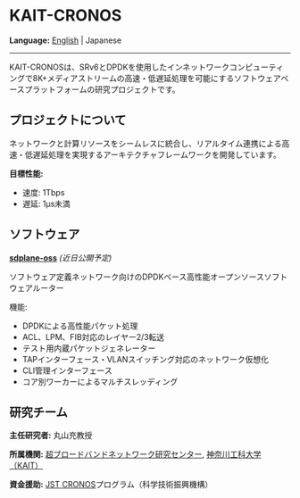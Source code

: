 # KAIT-CRONOS

**Language:** [English](README.md) | Japanese

---

KAIT-CRONOSは、SRv6とDPDKを使用したインネットワークコンピューティングで8K+メディアストリームの高速・低遅延処理を可能にするソフトウェアベースプラットフォームの研究プロジェクトです。

## プロジェクトについて

ネットワークと計算リソースをシームレスに統合し、リアルタイム連携による高速・低遅延処理を実現するアーキテクチャフレームワークを開発しています。

**目標性能:**
- 速度: 1Tbps
- 遅延: 1μs未満

## ソフトウェア

[**sdplane-oss**](https://github.com/kait-cronos/sdplane-oss) *(近日公開予定)*

ソフトウェア定義ネットワーク向けのDPDKベース高性能オープンソースソフトウェアルーター

機能:
- DPDKによる高性能パケット処理
- ACL、LPM、FIB対応のレイヤー2/3転送
- テスト用内蔵パケットジェネレーター
- TAPインターフェース・VLANスイッチング対応のネットワーク仮想化
- CLI管理インターフェース
- コア別ワーカーによるマルチスレッディング

## 研究チーム

**主任研究者:** 丸山充教授

**所属機関:** [超ブロードバンドネットワーク研究センター](https://www.kait.jp/research/navi/maruyama.html), [神奈川工科大学（KAIT）](https://www.kait.jp/)

**資金援助:** [JST CRONOS](https://www.jst.go.jp/kisoken/cronos/overview/index.html)プログラム（科学技術振興機構）

